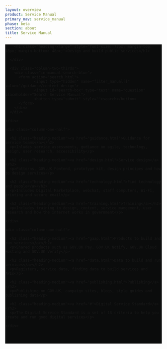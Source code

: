 ```yaml
---
layout: overview
product: Service Manual
primary_nav: service_manual
phase: beta
section: about
title: Service Manual
---
```


<div class="product-style" style="padding-bottom: 0px; background: #0B0C0C;">
  <div id="content" style="padding-bottom: 36px;">
    <div class="grid-row">
      <div class="column-two-thirds">

        <h1 class="heading-xlarge" style="font-size: 72px; margin-top: 18px; margin-bottom: 48px;">Design and build public services</h1>

      </div>

      <div class="column-two-thirds">
        <div class="in-manual-search-blue">
          <form action="search.html">
                 <input type="hidden" name="filter_manual[]" value="/guidance/content-design">
                 <input id="search-box" type="text" name="question" placeholder="Search Service Manual">
                 <button type="submit" style="">search</button>
          </form>
        </div>
      </div>

    </div>
  </div>
</div>

<main id="content" role="main">

<!-- Top: Guidance -->

<!-- row 1 -->

<div class="grid-row">

    <div class="column-one-half">

      <h2 class="heading-medium"><a href="guidance.html">Guidance for service teams</a></h2>
      <p>Inludes service assessments, gudiance on agile, technology, design, user research, accessibility</p>

      <h2 class="heading-medium"><a href="design.html">Service design</a></h2>
      <p>Patterns, GOV.UK Fontend, prototype kit, design principes and how to design services</p>

      <h2 class="heading-medium"><a href="technology.html">Find technology and people</a></h2>
      <p>Includes Digital Marketplace, webchat, staff computers, Wi-Fi, printing and secure email</p>

      <h2 class="heading-medium"><a href="training.html">Training</a></h2>
      <p>Includes training in design, content, service mangement, user research and how the internet works in government</p>

    </div>

    <div class="column-one-half">

      <h2 class="heading-medium"><a href="gaap.html">Products to build and run services</a></h2>
      <p>Shared products such as GOV.UK Pay, GOV.UK Notify, GOV.UK Cloud Hosting and GOV.UK Verify</p>

      <h2 class="heading-medium"><a href="data.html">Data to build and run services</a></h2>
      <p>Registers, service data, finding data to build services and APIs</p>

      <h2 class="heading-medium"><a href="publishing.html">Publishing</a></h2>
      <p>Publishing on GOV.UK, campaign sites, blogs, style guides and publishing data</p>

      <h2 class="heading-medium"><a href="#">Digital Service Standard</a></h2>
      <p>The Digital Service Standard is a set of 18 criteria to help you create and run good digital services</p>
      
    </div>
    
</div>

<!-- Bottom: Training -->

</main>